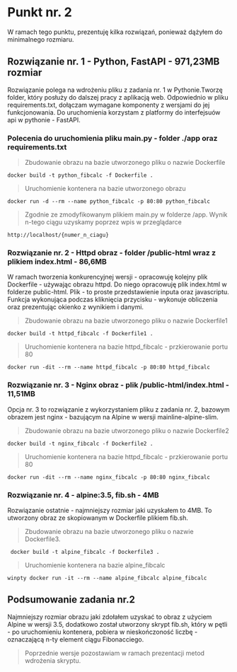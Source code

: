 # Punkt nr. 2
W ramach tego punktu, prezentuję kilka rozwiązań, ponieważ dążyłem do minimalnego rozmiaru.

## Rozwiązanie nr. 1 - Python, FastAPI - 971,23MB rozmiar
Rozwiązanie polega na wdrożeniu pliku z zadania nr. 1 w Pythonie.Tworzę folder, który posłuży do dalszej pracy z aplikacją web. Odpowiednio w pliku requirements.txt, dołączam wymagane komponenty z wersjami do jej funkcjonowania.
Do uruchomienia korzystam z platformy do interfejsuów api w pythonie - FastAPI.
### Polecenia do uruchomienia pliku main.py - folder ./app oraz requirements.txt
> Zbudowanie obrazu na bazie utworzonego pliku o nazwie Dockerfile
```
docker build -t python_fibcalc -f Dockerfile .
```
> Uruchomienie kontenera na bazie utworzonego obrazu
```
docker run -d --rm --name python_fibcalc -p 80:80 python_fibcalc
```
> Zgodnie ze zmodyfikowanym plikiem main.py w folderze /app. 
> Wynik n-tego ciągu uzyskamy poprzez wpis w przeglądarce
```
http://localhost/{numer_n_ciagu}
```


### Rozwiązanie nr. 2 - Httpd obraz - folder /public-html wraz z plikiem index.html - 86,6MB
W ramach tworzenia konkurencyjnej wersji - opracowuję kolejny plik Dockerfile - używając obrazu httpd. Do niego opracowuję plik index.html w folderze public-html.
Plik - to proste przedstawienie inputa oraz javascriptu. Funkcja wykonująca podczas kliknięcia przycisku - wykonuje obliczenia oraz prezentując okienko z wynikiem i danymi.

> Zbudowanie obrazu na bazie utworzonego pliku o nazwie Dockerfile1
```
docker build -t httpd_fibcalc -f Dockerfile1 .
```
> Uruchomienie kontenera na bazie httpd_fibcalc - przkierowanie portu 80
```
docker run -dit --rm --name httpd_fibcalc -p 80:80 httpd_fibcalc
```


### Rozwiązanie nr. 3 - Nginx obraz - plik /public-html/index.html - 11,51MB
Opcja nr. 3 to rozwiązanie z wykorzystaniem pliku z zadania nr. 2, bazowym obrazem jest nginx - bazującym na Alpine w wersji mainline-alpine-slim.
> Zbudowanie obrazu na bazie utworzonego pliku o nazwie Dockerfile2
```
docker build -t nginx_fibcalc -f Dockerfile2 .
```
> Uruchomienie kontenera na bazie httpd_fibcalc - przkierowanie portu 80
```
docker run -dit --rm --name nginx_fibcalc -p 80:80 nginx_fibcalc
```


### Rozwiązanie nr. 4 - alpine:3.5, fib.sh - 4MB
Rozwiązanie ostatnie - najmniejszy rozmiar jaki uzyskałem to 4MB. To utworzony obraz ze skopiowanym w Dockerfile plikiem fib.sh.

> Zbudowanie obrazu na bazie utworzonego pliku o nazwie Dockerfile3. 
```
 docker build -t alpine_fibcalc -f Dockerfile3 .
```
> Uruchomienie kontenera na bazie alpine_fibcalc
```
winpty docker run -it --rm --name alpine_fibcalc alpine_fibcalc
```

## Podsumowanie zadania nr.2
Najmniejszy rozmiar obrazu jaki zdołałem uzyskać to obraz z użyciem Alpine w wersji 3.5, dodatkowo został utworzony skrypt fib.sh, który w pętli - po uruchomieniu kontenera,
pobiera w nieskończoność liczbę - oznaczającą n-ty element ciągu Fibonacciego.
> Poprzednie wersje pozostawiam w ramach prezentacji metod wdrożenia skryptu.